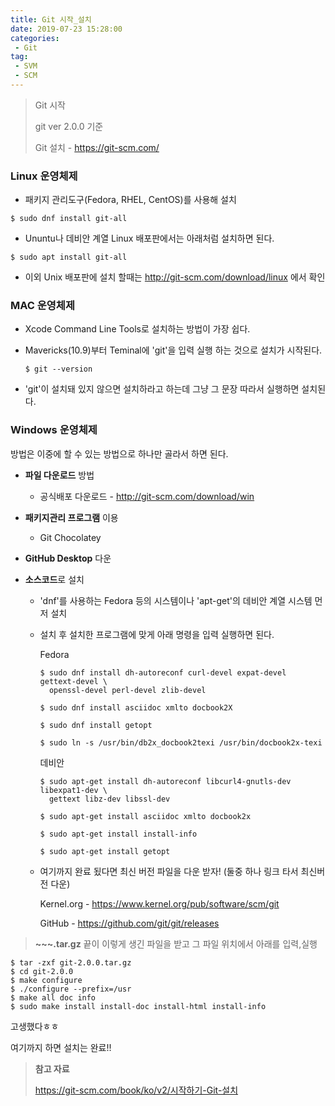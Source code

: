 ```yaml
---
title: Git 시작_설치
date: 2019-07-23 15:28:00
categories:
 - Git
tag:
 - SVM
 - SCM
---
```


> Git 시작
>
> git ver 2.0.0  기준
>
> Git 설치 -  <https://git-scm.com/>

### Linux 운영체제

- 패키지 관리도구(Fedora, RHEL, CentOS)를 사용해 설치

```shell
$ sudo dnf install git-all
```

- Ununtu나 데비안 계열 Linux 배포판에서는 아래처럼 설치하면 된다.

```shell
$ sudo apt install git-all
```

- 이외 Unix 배포판에 설치 할때는 <http://git-scm.com/download/linux> 에서 확인



### MAC 운영체제

- Xcode Command Line Tools로 설치하는 방법이 가장 쉽다.

- Mavericks(10.9)부터 Teminal에 'git'을 입력 실행 하는 것으로 설치가 시작된다.

  ```shell
  $ git --version
  ```

- 'git'이 설치돼 있지 않으면 설치하라고 하는데 그냥 그 문장 따라서 실행하면 설치된다.



### Windows 운영체제

방법은 이중에 할 수 있는 방법으로 하나만 골라서 하면 된다.

- **파일 다운로드** 방법

  - 공식배포 다운로드 - <http://git-scm.com/download/win>

- **패키지관리 프로그램** 이용

  - Git Chocolatey

- **GitHub Desktop** 다운

- **소스코드**로 설치

  - 'dnf'를 사용하는 Fedora 등의 시스템이나 'apt-get'의 데비안 계열 시스템 먼저 설치

  - 설치 후 설치한 프로그램에 맞게 아래 명령을 입력 실행하면 된다.

    Fedora

    ```shell
    $ sudo dnf install dh-autoreconf curl-devel expat-devel gettext-devel \
      openssl-devel perl-devel zlib-devel
      
    $ sudo dnf install asciidoc xmlto docbook2X
    
    $ sudo dnf install getopt
    
    $ sudo ln -s /usr/bin/db2x_docbook2texi /usr/bin/docbook2x-texi
    ```

    데비안

    ```shell
    $ sudo apt-get install dh-autoreconf libcurl4-gnutls-dev libexpat1-dev \
      gettext libz-dev libssl-dev
    
    $ sudo apt-get install asciidoc xmlto docbook2x
    
    $ sudo apt-get install install-info
    
    $ sudo apt-get install getopt
    ```

  - 여기까지 완료 됬다면 최신 버전 파일을 다운 받자! (둘중 하나 링크 타서 최신버전 다운)

    Kernel.org - <https://www.kernel.org/pub/software/scm/git> 

    GitHub - <https://github.com/git/git/releases>

> **~~~.tar.gz**  끝이 이렇게 생긴 파일을 받고 그 파일 위치에서 아래를 입력,실행



```shell
$ tar -zxf git-2.0.0.tar.gz
$ cd git-2.0.0
$ make configure
$ ./configure --prefix=/usr
$ make all doc info
$ sudo make install install-doc install-html install-info
```



고생했다ㅎㅎ

여기까지 하면 설치는 완료!!



> **참고 자료**
>
> <https://git-scm.com/book/ko/v2/시작하기-Git-설치>